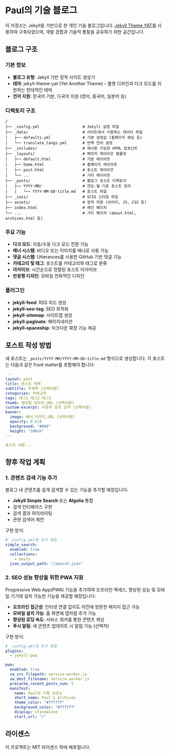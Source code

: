 # Paul의 기술 블로그

이 저장소는 Jekyll을 기반으로 한 개인 기술 블로그입니다. [Jekyll Theme YAT](https://github.com/jeffreytse/jekyll-theme-yat)를 사용하여 구축되었으며, 개발 경험과 기술적 통찰을 공유하기 위한 공간입니다.

## 블로그 구조

### 기본 정보
- **블로그 유형**: Jekyll 기반 정적 사이트 생성기
- **테마**: jekyll-theme-yat (Yet Another Theme) - 플랫 디자인과 다크 모드를 지원하는 현대적인 테마
- **언어 지원**: 한국어 기본, 다국어 지원 (영어, 중국어, 일본어 등)

### 디렉토리 구조
```
/
├── _config.yml                   # Jekyll 설정 파일
├── _data/                        # 사이트에서 사용하는 데이터 파일
│   ├── defaults.yml              # 기본 설정값 (홈페이지 헤딩 등)
│   └── translate_langs.yml       # 번역 언어 설정
├── _includes/                    # 재사용 가능한 HTML 컴포넌트
├── _layouts/                     # 페이지 레이아웃 템플릿
│   ├── default.html              # 기본 레이아웃
│   ├── home.html                 # 홈페이지 레이아웃
│   ├── post.html                 # 포스트 레이아웃
│   └── ...                       # 기타 레이아웃
├── _posts/                       # 블로그 포스트 디렉토리
│   ├── YYYY-MM/                  # 연도-월 기준 포스트 정리
│   │   └── YYYY-MM-DD-title.md   # 포스트 파일
├── _sass/                        # SCSS 스타일 파일
├── assets/                       # 정적 자원 (이미지, JS, CSS 등)
├── index.html                    # 메인 페이지
└── ...                           # 기타 페이지 (about.html, archives.html 등)
```

### 주요 기능
- **다크 모드**: 자동/수동 다크 모드 전환 기능
- **배너 시스템**: 비디오 또는 이미지를 배너로 사용 가능
- **댓글 시스템**: Utterances를 사용한 GitHub 기반 댓글 기능
- **카테고리 및 태그**: 포스트를 카테고리와 태그로 분류
- **아카이브**: 시간순으로 정렬된 포스트 아카이브
- **반응형 디자인**: 모바일 친화적인 디자인

### 플러그인
- **jekyll-feed**: RSS 피드 생성
- **jekyll-seo-tag**: SEO 최적화
- **jekyll-sitemap**: 사이트맵 생성
- **jekyll-paginate**: 페이지네이션
- **jekyll-spaceship**: 마크다운 확장 기능 제공

## 포스트 작성 방법

새 포스트는 `_posts/YYYY-MM/YYYY-MM-DD-title.md` 형식으로 생성합니다. 각 포스트는 다음과 같은 front matter를 포함해야 합니다:

```yaml
---
layout: post 
title: 포스트 제목
subtitle: 부제목 (선택사항)
categories: 카테고리
tags: 태그1 태그2 태그3
thumb: 썸네일_이미지_URL (선택사항)
custom-excerpt: 사용자 정의 요약 (선택사항)
banner:
  image: 배너_이미지_URL (선택사항)
  opacity: 0.618
  background: "#000"
  height: "100vh"
---

포스트 내용...
```

## 향후 작업 계획

### 1. 콘텐츠 검색 기능 추가

블로그 내 콘텐츠를 쉽게 검색할 수 있는 기능을 추가할 예정입니다:

- **Jekyll Simple Search** 또는 **Algolia** 통합
- 검색 인터페이스 구현
- 검색 결과 하이라이팅
- 관련 검색어 제안

구현 방식:
```yaml
# _config.yml에 추가 예정
simple_search:
  enabled: true
  collections:
    - posts
  json_output_path: "/search.json"
```

### 2. SEO 성능 향상을 위한 PWA 지원

Progressive Web App(PWA) 기능을 추가하여 오프라인 액세스, 향상된 성능 및 모바일 기기에 설치 가능한 기능을 제공할 예정입니다:

- **오프라인 접근성**: 인터넷 연결 없이도 이전에 방문한 페이지 접근 가능
- **모바일 설치 가능**: 홈 화면에 앱처럼 추가 가능
- **향상된 로딩 속도**: 서비스 워커를 통한 콘텐츠 캐싱
- **푸시 알림**: 새 콘텐츠 업데이트 시 알림 기능 (선택적)

구현 방식:
```yaml
# _config.yml에 추가 예정
plugins:
  - jekyll-pwa

pwa:
  enabled: true
  sw_src_filepath: service-worker.js
  sw_dest_filename: service-worker.js
  precache_recent_posts_num: 5
  manifest:
    name: Paul의 기록 보관소
    short_name: Paul's Archives
    theme_color: "#ffffff"
    background_color: "#ffffff"
    display: standalone
    start_url: "/"
```

## 라이센스

이 프로젝트는 MIT 라이센스 하에 배포됩니다.